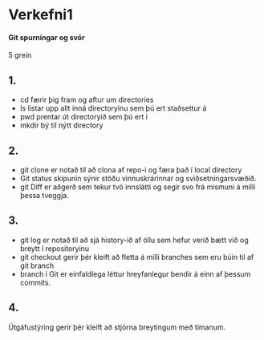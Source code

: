 # Verkefni1

#### Git spurningar og svör
5 grein
## 1. 
- cd færir þig fram og aftur um directories
- ls listar upp allt inná directoryinu sem þú ert staðsettur á
- pwd prentar út directoryið sem þú ert í
- mkdir bý til nýtt directory

## 2. 
- git clone er notað til að clona af repo-i og færa það í local directory
- Git status skipunin sýnir stöðu vinnuskrárinnar og sviðsetningarsvæðið.
- git Diff er aðgerð sem tekur tvö innslátti og segir svo frá mismuni á milli þessa tveggja.

## 3.
- git log er notað til að sjá history-ið af öllu sem hefur verið bætt við og breytt í repositoryinu
- git checkout gerir þér kleift að fletta á milli branches sem eru búin til af git branch
- branch í Git er einfaldlega léttur hreyfanlegur bendir á einn af þessum commits.

## 4.
Útgáfustýring gerir þér kleift að stjórna breytingum með tímanum.

